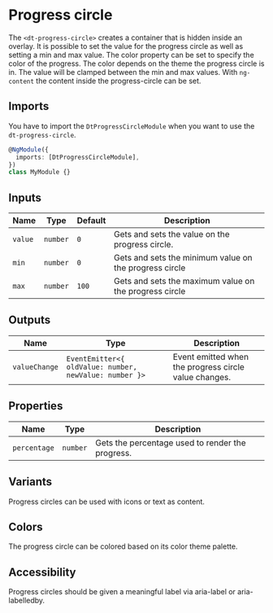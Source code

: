 # Progress circle

The `<dt-progress-circle>` creates a container that is hidden inside an overlay.
It is possible to set the value for the progress circle as well as setting a min
and max value. The color property can be set to specify the color of the
progress. The color depends on the theme the progress circle is in. The value
will be clamped between the min and max values. With `ng-content` the content
inside the progress-circle can be set.

<ba-live-example name="DtExampleProgressCircleDefault"></ba-live-example>

## Imports

You have to import the `DtProgressCircleModule` when you want to use the
`dt-progress-circle`.

```typescript
@NgModule({
  imports: [DtProgressCircleModule],
})
class MyModule {}
```

## Inputs

| Name    | Type     | Default | Description                                            |
| ------- | -------- | ------- | ------------------------------------------------------ |
| `value` | `number` | `0`     | Gets and sets the value on the progress circle.        |
| `min`   | `number` | `0`     | Gets and sets the minimum value on the progress circle |
| `max`   | `number` | `100`   | Gets and sets the maximum value on the progress circle |

## Outputs

| Name          | Type                                                   | Description                                           |
| ------------- | ------------------------------------------------------ | ----------------------------------------------------- |
| `valueChange` | `EventEmitter<{ oldValue: number, newValue: number }>` | Event emitted when the progress circle value changes. |

<ba-live-example name="DtExampleProgressCircleChange"></ba-live-example>

## Properties

| Name         | Type     | Description                                      |
| ------------ | -------- | ------------------------------------------------ |
| `percentage` | `number` | Gets the percentage used to render the progress. |

## Variants

Progress circles can be used with icons or text as content.

<ba-live-example name="DtExampleProgressCircleWithIcon"></ba-live-example>

<ba-live-example name="DtExampleProgressCircleWithText"></ba-live-example>

## Colors

The progress circle can be colored based on its color theme palette.

<ba-live-example name="DtExampleProgressCircleWithColor"></ba-live-example>

## Accessibility

Progress circles should be given a meaningful label via aria-label or
aria-labelledby.
